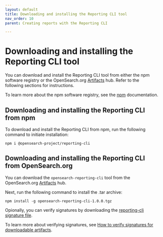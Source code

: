 ```yaml
---
layout: default
title: Downloading and installing the Reporting CLI tool
nav_order: 10
parent: Creating reports with the Reporting CLI

---
```


# Downloading and installing the Reporting CLI tool

You can download and install the Reporting CLI tool from either the npm software registry or the OpenSearch.org [Artifacts](https://opensearch.org/artifacts) hub. Refer to the following sections for instructions.

To learn more about the npm software registry, see the [npm](https://docs.npmjs.com/about-npm) documentation.

## Downloading and installing the Reporting CLI from npm

To download and install the Reporting CLI from npm, run the following command to initiate installation:

```
npm i @opensearch-project/reporting-cli
```

## Downloading and installing the Reporting CLI from OpenSearch.org

You can download the `opensearch-reporting-cli` tool from the OpenSearch.org [Artifacts](https://artifacts.opensearch.org/reporting-cli/opensearch-reporting-cli-1.0.0.tgz) hub.

Next, run the following command to install the .tar archive:

```
npm install -g opensearch-reporting-cli-1.0.0.tgz
```

Opionally, you can verify signatures by downloading the [reporting-cli signature file](https://artifacts.opensearch.org/reporting-cli/opensearch-reporting-cli-1.0.0.tgz.sig).

To learn more about verifying signatures, see [How to verify signatures for downloadable artifacts](https://opensearch.org/verify-signatures.html).